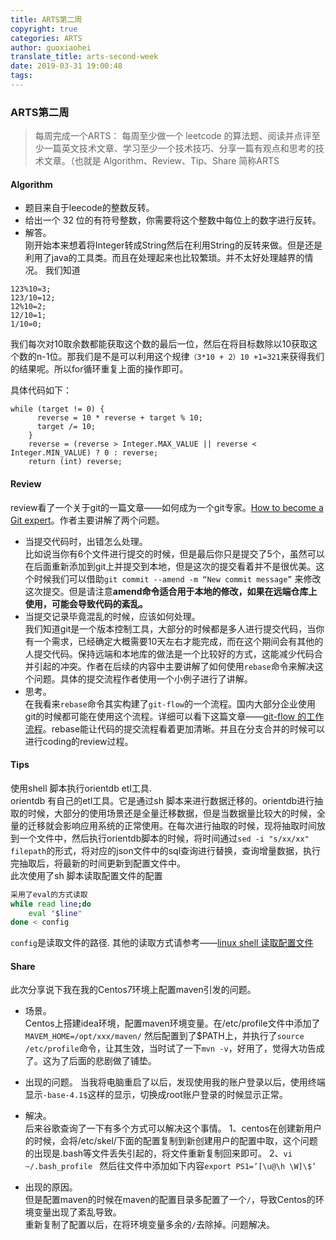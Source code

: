 ```yaml
---
title: ARTS第二周
copyright: true
categories: ARTS
author: guoxiaohei
translate_title: arts-second-week
date: 2019-03-31 19:00:48
tags:
---
```

### ARTS第二周

>每周完成一个ARTS： 每周至少做一个 leetcode 的算法题、阅读并点评至少一篇英文技术文章、学习至少一个技术技巧、分享一篇有观点和思考的技术文章。（也就是 Algorithm、Review、Tip、Share 简称ARTS

<!--more-->

#### Algorithm

- 题目来自于leecode的整数反转。
- 给出一个 32 位的有符号整数，你需要将这个整数中每位上的数字进行反转。
- 解答。  
刚开始本来想着将Integer转成String然后在利用String的反转来做。但是还是利用了java的工具类。而且在处理起来也比较繁琐。并不太好处理越界的情况。
我们知道  
```
123%10=3;
123/10=12;
12%10=2;
12/10=1;
1/10=0;
```
我们每次对10取余数都能获取这个数的最后一位，然后在将目标数除以10获取这个数的n-1位。那我们是不是可以利用这个规律`（3*10 + 2）10 +1=321`来获得我们的结果呢。所以for循环重复上面的操作即可。


具体代码如下：

```
while (target != 0) {
      reverse = 10 * reverse + target % 10;
      target /= 10;
    }
    reverse = (reverse > Integer.MAX_VALUE || reverse < Integer.MIN_VALUE) ? 0 : reverse;
    return (int) reverse;
```

#### Review
review看了一个关于git的一篇文章——如何成为一个git专家。[How to become a Git expert](https://medium.freecodecamp.org/how-to-become-a-git-expert-e7c38bf54826)。作者主要讲解了两个问题。

-  当提交代码时，出错怎么处理。  
比如说当你有6个文件进行提交的时候，但是最后你只是提交了5个，虽然可以在后面重新添加到git上并提交到本地，但是这次的提交看着并不是很优美。这个时候我们可以借助`git commit --amend -m “New commit message”` 来修改这次提交。但是请注意**amend命令适合用于本地的修改，如果在远端仓库上使用，可能会导致代码的紊乱。**
-  当提交记录毕竟混乱的时候，应该如何处理。  
我们知道git是一个版本控制工具，大部分的时候都是多人进行提交代码，当你有一个需求，已经确定大概需要10天左右才能完成，而在这个期间会有其他的人提交代码。保持远端和本地库的做法是一个比较好的方式，这能减少代码合并引起的冲突。作者在后续的内容中主要讲解了如何使用`rebase`命令来解决这个问题。具体的提交流程作者使用一个小例子进行了讲解。
- 思考。  
在我看来`rebase`命令其实构建了`git-flow`的一个流程。国内大部分企业使用git的时候都可能在使用这个流程。详细可以看下这篇文章——[git-flow 的工作流程](https://www.git-tower.com/learn/git/ebook/cn/command-line/advanced-topics/git-flow)。rebase能让代码的提交流程看着更加清晰。并且在分支合并的时候可以进行coding的review过程。


#### Tips

使用shell 脚本执行orientdb etl工具.  
orientdb 有自己的etl工具。它是通过sh 脚本来进行数据迁移的。orientdb进行抽取的时候，大部分的使用场景还是全量迁移数据，但是当数据量比较大的时候，全量的迁移就会影响应用系统的正常使用。在每次进行抽取的时候，现将抽取时间放到一个文件中，然后执行orientdb脚本的时候，将时间通过`sed -i "s/xx/xx" filepath`的形式，将对应的json文件中的sql查询进行替换，查询增量数据，执行完抽取后，将最新的时间更新到配置文件中。  
此次使用了sh 脚本读取配置文件的配置
```sh
采用了eval的方式读取
while read line;do
    eval "$line"
done < config
```
`config`是读取文件的路径. 
其他的读取方式请参考——[linux shell 读取配置文件](https://blog.csdn.net/xinfuqizao/article/details/21812003)


#### Share

此次分享说下我在我的Centos7环境上配置maven引发的问题。

- 场景。  
Centos上搭建idea环境，配置maven环境变量。在/etc/profile文件中添加了`MAVEM_HOME=/opt/xxx/maven/` 然后配置到了$PATH上，并执行了`source /etc/profile`命令，让其生效，当时试了一下`mvn -v`，好用了，觉得大功告成了。这为了后面的悲剧做了铺垫。
- 出现的问题。
当我将电脑重启了以后，发现使用我的账户登录以后，使用终端显示`-base-4.1$`这样的显示，切换成root账户登录的时候显示正常。
- 解决。  
后来谷歌查询了一下有多个方式可以解决这个事情。
1、centos在创建新用户的时候，会将/etc/skel/下面的配置复制到新创建用户的配置中取，这个问题的出现是.bash等文件丢失引起的，将文件重新复制回来即可。
2、`vi ~/.bash_profile ` 然后往文件中添加如下内容`export PS1=’[\u@\h \W]\$’ `  

- 出现的原因。  
但是配置maven的时候在maven的配置目录多配置了一个`/`，导致Centos的环境变量出现了紊乱导致。  
重新复制了配置以后，在将环境变量多余的`/`去除掉。问题解决。